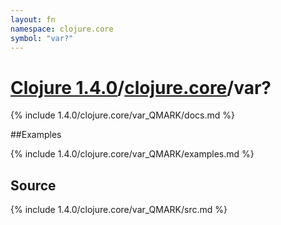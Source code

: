 ```yaml
---
layout: fn
namespace: clojure.core
symbol: "var?"
---
```


# [Clojure 1.4.0](../../)/[clojure.core](../)/var?

{% include 1.4.0/clojure.core/var_QMARK/docs.md %}

##Examples

{% include 1.4.0/clojure.core/var_QMARK/examples.md %}
## Source
{% include 1.4.0/clojure.core/var_QMARK/src.md %}

